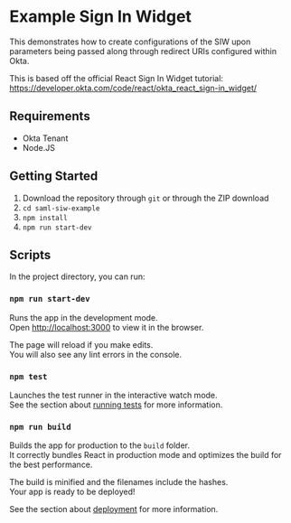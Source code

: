 # Example Sign In Widget
This demonstrates how to create configurations of the SIW upon parameters being passed along through redirect URIs configured within Okta.

This is based off the official React Sign In Widget tutorial: https://developer.okta.com/code/react/okta_react_sign-in_widget/

## Requirements
- Okta Tenant
- Node.JS

## Getting Started
1. Download the repository through `git` or through the ZIP download
2. `cd saml-siw-example`
3. `npm install`
4. `npm run start-dev`

## Scripts

In the project directory, you can run:

### `npm run start-dev`

Runs the app in the development mode.\
Open [http://localhost:3000](http://localhost:3000) to view it in the browser.

The page will reload if you make edits.\
You will also see any lint errors in the console.

### `npm test`

Launches the test runner in the interactive watch mode.\
See the section about [running tests](https://facebook.github.io/create-react-app/docs/running-tests) for more information.

### `npm run build`

Builds the app for production to the `build` folder.\
It correctly bundles React in production mode and optimizes the build for the best performance.

The build is minified and the filenames include the hashes.\
Your app is ready to be deployed!

See the section about [deployment](https://facebook.github.io/create-react-app/docs/deployment) for more information.
